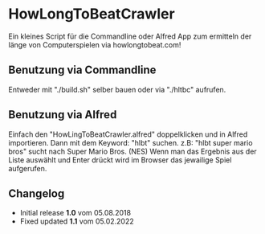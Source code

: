 # HowLongToBeatCrawler

Ein kleines Script für die Commandline oder Alfred App zum ermitteln der länge von Computerspielen via howlongtobeat.com!

## Benutzung via Commandline

Entweder mit "./build.sh" selber bauen oder via "./hltbc" aufrufen.

## Benutzung via Alfred

Einfach den "HowLingToBeatCrawler.alfred" doppelklicken und in Alfred importieren. Dann mit dem Keyword: "hlbt" suchen. z.B: "hlbt super mario bros" sucht nach Super Mario Bros. (NES)
Wenn man das Ergebnis aus der Liste auswählt und Enter drückt wird im Browser das jewailige Spiel aufgerufen.

## Changelog

- Initial release **1.0** vom 05.08.2018
- Fixed updated **1.1** vom 05.02.2022

